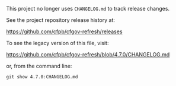 This project no longer uses `CHANGELOG.md` to track release changes.

See the project repository release history at:

https://github.com/cfpb/cfgov-refresh/releases

To see the legacy version of this file, visit:

https://github.com/cfpb/cfgov-refresh/blob/4.7.0/CHANGELOG.md

or, from the command line:

`git show 4.7.0:CHANGELOG.md`